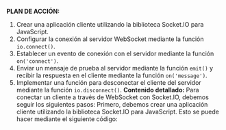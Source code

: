 **PLAN DE ACCIÓN:**
1. Crear una aplicación cliente utilizando la biblioteca Socket.IO para JavaScript.
2. Configurar la conexión al servidor WebSocket mediante la función `io.connect()`.
3. Establecer un evento de conexión con el servidor mediante la función `on('connect')`.
4. Enviar un mensaje de prueba al servidor mediante la función `emit()` y recibir la respuesta en el cliente mediante la función `on('message')`.
5. Implementar una función para desconectar el cliente del servidor mediante la función `io.disconnect()`.
**Contenido detallado:**
Para conectar un cliente a través de WebSocket con Socket.IO, debemos seguir los siguientes pasos:
Primero, debemos crear una aplicación cliente utilizando la biblioteca Socket.IO para JavaScript. Esto se puede hacer mediante el siguiente código: